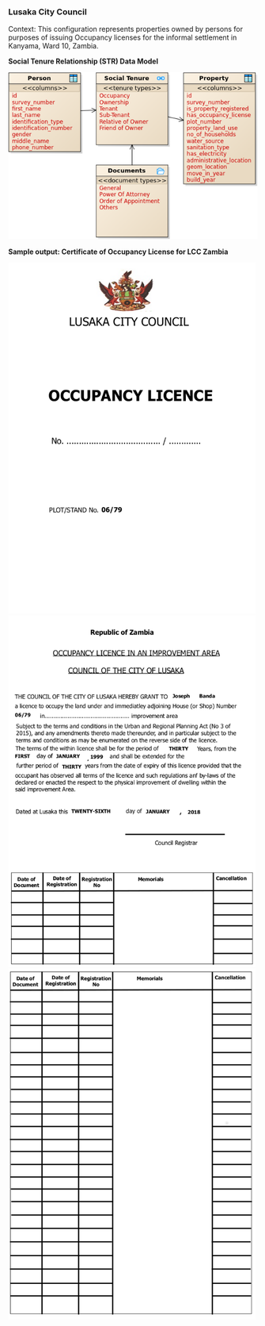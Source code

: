 ### **Lusaka City Council**

Context: This configuration represents properties owned by persons for purposes of issuing Occupancy licenses for the informal settlement in Kanyama, Ward 10, Zambia. 

**Social Tenure Relationship (STR) Data Model**

<img alt="Lusaka City Council - Social Tenure Relationship Entities" src="../../images/readme/party_entities_lcc.png" />

**Sample output: Certificate of Occupancy License for LCC Zambia**

<img alt="Lusaka City Council - Certificate of Occupancy License - Page 1" src="../../images/certificates/ZM_LCC_Certificate_of_Occupancy_License_Sample_page1.png" width="500" />

<img alt="Lusaka City Council - Certificate of Occupancy License - Page 2" src="../../images/certificates/ZM_LCC_Certificate_of_Occupancy_License_Sample_page2.png" width="500" />

<img alt="Lusaka City Council - Certificate of Occupancy License - Page 3" src="../../images/certificates/ZM_LCC_Certificate_of_Occupancy_License_Sample_page3.png" width="500" />